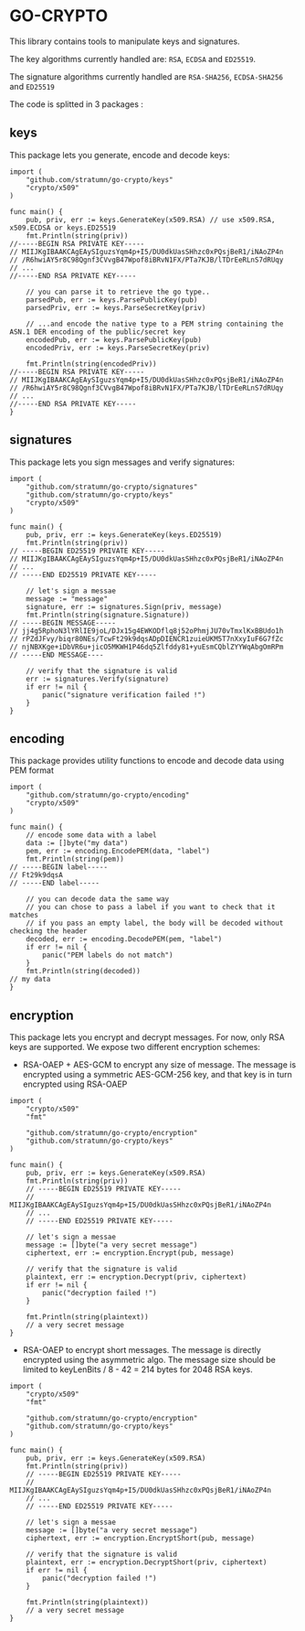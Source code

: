 # GO-CRYPTO

This library contains tools to manipulate keys and signatures.

The key algorithms currently handled are: `RSA`, `ECDSA` and `ED25519`.

The signature algorithms currently handled are `RSA-SHA256`, `ECDSA-SHA256` and `ED25519`

The code is splitted in 3 packages :

## keys

This package lets you generate, encode and decode keys:

```golang
import (
    "github.com/stratumn/go-crypto/keys"
    "crypto/x509"
)

func main() {
    pub, priv, err := keys.GenerateKey(x509.RSA) // use x509.RSA, x509.ECDSA or keys.ED25519
    fmt.Println(string(priv))
//-----BEGIN RSA PRIVATE KEY-----
// MIIJKgIBAAKCAgEAySIguzsYqm4p+I5/DU0dkUasSHhzc0xPQsjBeR1/iNAoZP4n
// /R6hwiAY5r8C98Qgnf3CVvgB47Wpof8iBRvN1FX/PTa7KJB/lTDrEeRLnS7dRUqy
// ...
//-----END RSA PRIVATE KEY-----

    // you can parse it to retrieve the go type..
    parsedPub, err := keys.ParsePublicKey(pub)
    parsedPriv, err := keys.ParseSecretKey(priv)

    // ...and encode the native type to a PEM string containing the ASN.1 DER encoding of the public/secret key
    encodedPub, err := keys.ParsePublicKey(pub)
    encodedPriv, err := keys.ParseSecretKey(priv)

    fmt.Println(string(encodedPriv))
//-----BEGIN RSA PRIVATE KEY-----
// MIIJKgIBAAKCAgEAySIguzsYqm4p+I5/DU0dkUasSHhzc0xPQsjBeR1/iNAoZP4n
// /R6hwiAY5r8C98Qgnf3CVvgB47Wpof8iBRvN1FX/PTa7KJB/lTDrEeRLnS7dRUqy
// ...
//-----END RSA PRIVATE KEY-----
}
```

## signatures

This package lets you sign messages and verify signatures:

```golang
import (
    "github.com/stratumn/go-crypto/signatures"
    "github.com/stratumn/go-crypto/keys"
    "crypto/x509"
)

func main() {
    pub, priv, err := keys.GenerateKey(keys.ED25519)
    fmt.Println(string(priv))
// -----BEGIN ED25519 PRIVATE KEY-----
// MIIJKgIBAAKCAgEAySIguzsYqm4p+I5/DU0dkUasSHhzc0xPQsjBeR1/iNAoZP4n
// ...
// -----END ED25519 PRIVATE KEY-----

    // let's sign a messae
    message := "message"
    signature, err := signatures.Sign(priv, message)
    fmt.Println(string(signature.Signature))
// -----BEGIN MESSAGE-----
// jj4g5RphoN3lYRlIE9joL/DJx15g4EWKODflq8j52oPhmjJU70vTmxlKxBBUdo1h
// rPZdJFvy/biqr80NEs/TcwFt29k9dqsADpDIENCR1zuieUKM5T7nXxyIuF6G7fZc
// njNBXKge+iDbVR6u+jicO5MKWH1P46dq5Zlfddy81+yuEsmCQblZYYWqAbgOmRPm
// -----END MESSAGE----

    // verify that the signature is valid
    err := signatures.Verify(signature)
    if err != nil {
        panic("signature verification failed !")
    }
}
```

## encoding

This package provides utility functions to encode and decode data using PEM format

```golang
import (
    "github.com/stratumn/go-crypto/encoding"
    "crypto/x509"
)

func main() {
    // encode some data with a label
    data := []byte("my data")
    pem, err := encoding.EncodePEM(data, "label")
    fmt.Println(string(pem))
// -----BEGIN label-----
// Ft29k9dqsA
// -----END label-----

    // you can decode data the same way
    // you can chose to pass a label if you want to check that it matches
    // if you pass an empty label, the body will be decoded without checking the header
    decoded, err := encoding.DecodePEM(pem, "label")
    if err != nil {
        panic("PEM labels do not match")
    }
    fmt.Println(string(decoded))
// my data
}
```

## encryption

This package lets you encrypt and decrypt messages. For now, only RSA keys are supported.
We expose two different encryption schemes:

- RSA-OAEP + AES-GCM to encrypt any size of message. The message is encrypted using a symmetric AES-GCM-256 key,
  and that key is in turn encrypted using RSA-OAEP

```golang
import (
	"crypto/x509"
	"fmt"

	"github.com/stratumn/go-crypto/encryption"
	"github.com/stratumn/go-crypto/keys"
)

func main() {
	pub, priv, err := keys.GenerateKey(x509.RSA)
	fmt.Println(string(priv))
	// -----BEGIN ED25519 PRIVATE KEY-----
	// MIIJKgIBAAKCAgEAySIguzsYqm4p+I5/DU0dkUasSHhzc0xPQsjBeR1/iNAoZP4n
	// ...
	// -----END ED25519 PRIVATE KEY-----

	// let's sign a messae
	message := []byte("a very secret message")
	ciphertext, err := encryption.Encrypt(pub, message)

	// verify that the signature is valid
	plaintext, err := encryption.Decrypt(priv, ciphertext)
	if err != nil {
		panic("decryption failed !")
	}

	fmt.Println(string(plaintext))
	// a very secret message
}
```

- RSA-OAEP to encrypt short messages. The message is directly encrypted using the asymmetric algo.
  The message size should be limited to keyLenBits / 8 - 42 = 214 bytes for 2048 RSA keys.

```golang
import (
	"crypto/x509"
	"fmt"

	"github.com/stratumn/go-crypto/encryption"
	"github.com/stratumn/go-crypto/keys"
)

func main() {
	pub, priv, err := keys.GenerateKey(x509.RSA)
	fmt.Println(string(priv))
	// -----BEGIN ED25519 PRIVATE KEY-----
	// MIIJKgIBAAKCAgEAySIguzsYqm4p+I5/DU0dkUasSHhzc0xPQsjBeR1/iNAoZP4n
	// ...
	// -----END ED25519 PRIVATE KEY-----

	// let's sign a messae
	message := []byte("a very secret message")
	ciphertext, err := encryption.EncryptShort(pub, message)

	// verify that the signature is valid
	plaintext, err := encryption.DecryptShort(priv, ciphertext)
	if err != nil {
		panic("decryption failed !")
	}

	fmt.Println(string(plaintext))
	// a very secret message
}
```
